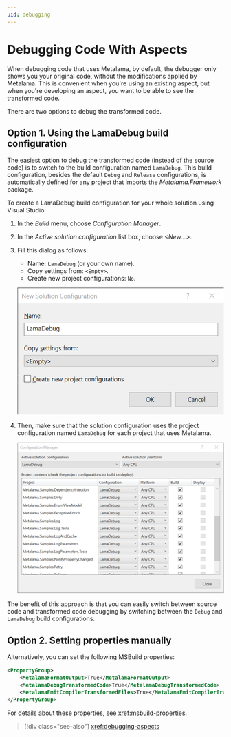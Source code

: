 ```yaml
---
uid: debugging
---
```


# Debugging Code With Aspects

When debugging code that uses Metalama, by default, the debugger only shows you your original code, without the modifications applied by Metalama. This is convenient when you're using an existing aspect, but when you're developing an aspect, you want to be able to see the transformed code.

There are two options to debug the transformed code.


## Option 1. Using the LamaDebug build configuration

The easiest option to debug the transformed code (instead of the source code) is to switch to the build configuration named `LamaDebug`. This build configuration, besides the default `Debug` and `Release` configurations, is automatically defined for any project that imports the _Metalama.Framework_ package.

To create a LamaDebug build configuration for your whole solution using Visual Studio:

1. In the _Build_ menu, choose _Configuration Manager_.
2. In the _Active solution configuration_ list box, choose _\<New...>_.
3. Fill this dialog as follows:

    * Name: `LamaDebug` (or your own name).
    * Copy settings from: `<Empty>`.
    * Create new project configurations: `No`.

   ![Screenshot](LamaDebugSolutionConfiguration.png)

    
4. Then, make sure that the solution configuration uses the project configuration named `LamaDebug` for each project that uses Metalama.

    ![Screenshot](LamaDebugConfigurationManager.png)

The benefit of this approach is that you can easily switch between source code and transformed code debugging by switching between the `Debug` and `LamaDebug` build configurations.


## Option 2. Setting properties manually

Alternatively, you can set the following MSBuild properties:

```xml
<PropertyGroup>
    <MetalamaFormatOutput>True</MetalamaFormatOutput>
    <MetalamaDebugTransformedCode>True</MetalamaDebugTransformedCode>
    <MetalamaEmitCompilerTransformedFiles>True</MetalamaEmitCompilerTransformedFiles>
</PropertyGroup>
```

For details about these properties, see <xref:msbuild-properties>.


> [!div class="see-also"]
> <xref:debugging-aspects>